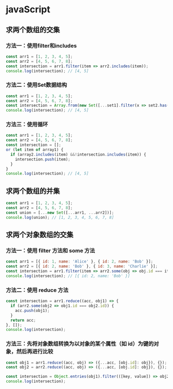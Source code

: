 # javaScript
## 求两个数组的交集
### 方法一：使用filter和includes
```js
const arr1 = [1, 2, 3, 4, 5];
const arr2 = [4, 5, 6, 7, 8];
const intersection = arr1.filter(item => arr2.includes(item));
console.log(intersection); // [4, 5]
```
### 方法二：使用Set数据结构
```js
const arr1 = [1, 2, 3, 4, 5];
const arr2 = [4, 5, 6, 7, 8];
const intersection = Array.from(new Set([...set1].filter(x => set2.has(x))));
console.log(intersection); // [4, 5]
```
### 方法三：使用循环
```js
const arr1 = [1, 2, 3, 4, 5];
const arr2 = [4, 5, 6, 7, 8];
const intersection = [];
or (let item of array1) {
  if (array2.includes(item) &&!intersection.includes(item)) {
    intersection.push(item);
  }
}
console.log(intersection); // [4, 5]
```
## 求两个数组的并集
```js
const arr1 = [1, 2, 3, 4, 5];
const arr2 = [4, 5, 6, 7, 8];
const union = [...new Set([...arr1, ...arr2])];
console.log(union); // [1, 2, 3, 4, 5, 6, 7, 8]
```
## 求两个对象数组的交集
### 方法一：使用 filter 方法和 some 方法
```js
const arr1 = [{ id: 1, name: 'Alice' }, { id: 2, name: 'Bob' }];
const arr2 = [{ id: 2, name: 'Bob' }, { id: 3, name: 'Charlie' }];
const intersection = arr1.filter(item => arr2.some(obj => obj.id === item.id));
console.log(intersection); // [{ id: 2, name: 'Bob' }]
```
### 方法二：使用 reduce 方法
```js
const intersection = arr1.reduce((acc, obj1) => {
  if (arr2.some(obj2 => obj1.id === obj2.id)) {
    acc.push(obj1);
  }
  return acc;
}, []);
console.log(intersection);
```
### 方法三：先将对象数组转换为以对象的某个属性（如 id）为键的对象，然后再进行比较
```js
const obj1 = arr1.reduce((acc, obj) => ({...acc, [obj.id]: obj}), {});
const obj2 = arr2.reduce((acc, obj) => ({...acc, [obj.id]: obj}), {});

const intersection = Object.entries(obj1).filter(([key, value]) => obj2[key]).map(([key, value]) => value);
console.log(intersection);
```
